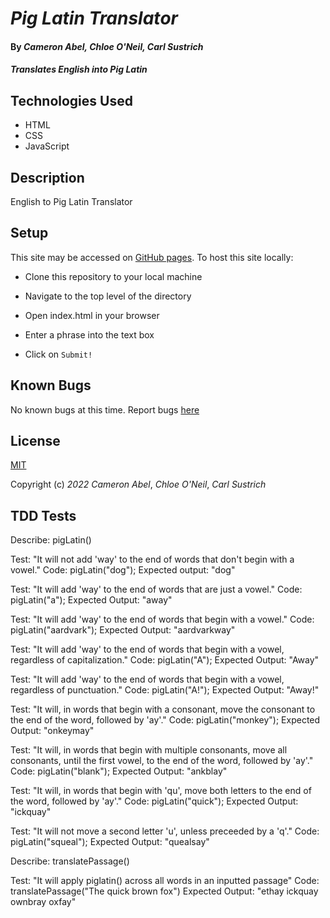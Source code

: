 # _Pig Latin Translator_

#### By _**Cameron Abel**, **Chloe O'Neil**, **Carl Sustrich**_

#### _Translates English into Pig Latin_

## Technologies Used

- HTML
- CSS
- JavaScript

## Description

English to Pig Latin Translator

## Setup

This site may be accessed on [GitHub pages](https://cameronabel.github.io/pig-latin/). To host this site locally:

- Clone this repository to your local machine
- Navigate to the top level of the directory
- Open index.html in your browser

- Enter a phrase into the text box
- Click on `Submit!`

## Known Bugs

No known bugs at this time. Report bugs [here](mailto:cameronabel@gmail.com)

## License

[MIT](https://opensource.org/licenses/MIT)

Copyright (c) _2022_ _Cameron Abel_, _Chloe O'Neil_, _Carl Sustrich_

## TDD Tests

Describe: pigLatin()

Test: "It will not add 'way' to the end of words that don't begin with a vowel."
Code: pigLatin("dog");
Expected output: "dog"

Test: "It will add 'way' to the end of words that are just a vowel."
Code: pigLatin("a");
Expected Output: "away"

Test: "It will add 'way' to the end of words that begin with a vowel."
Code: pigLatin("aardvark");
Expected Output: "aardvarkway"

Test: "It will add 'way' to the end of words that begin with a vowel, regardless of capitalization."
Code: pigLatin("A");
Expected Output: "Away"

Test: "It will add 'way' to the end of words that begin with a vowel, regardless of punctuation."
Code: pigLatin("A!");
Expected Output: "Away!"

Test: "It will, in words that begin with a consonant, move the consonant to the end of the word, followed by 'ay'."
Code: pigLatin("monkey");
Expected Output: "onkeymay"

Test: "It will, in words that begin with multiple consonants, move all consonants, until the first vowel, to the end of the word, followed by 'ay'."
Code: pigLatin("blank");
Expected Output: "ankblay"

Test: "It will, in words that begin with 'qu', move both letters to the end of the word, followed by 'ay'."
Code: pigLatin("quick");
Expected Output: "ickquay"

Test: "It will not move a second letter 'u', unless preceeded by a 'q'."
Code: pigLatin("squeal");
Expected Output: "quealsay"

Describe: translatePassage()

Test: "It will apply piglatin() across all words in an inputted passage"
Code: translatePassage("The quick brown fox")
Expected Output: "ethay ickquay ownbray oxfay"
